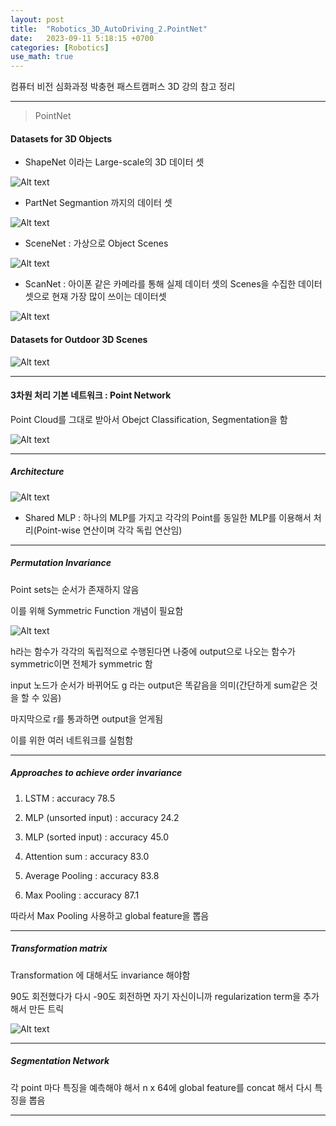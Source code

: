 ```yaml
---
layout: post
title:  "Robotics_3D_AutoDriving_2.PointNet"
date:   2023-09-11 5:18:15 +0700
categories: [Robotics]
use_math: true
---
```


컴퓨터 비전 심화과정 박충현 패스트캠퍼스 3D 강의 참고 정리

---

> PointNet

#### Datasets for 3D Objects

- ShapeNet 이라는 Large-scale의 3D 데이터 셋

![Alt text](http://leesangwon0114.github.io/static/img/Robotics/2.1.png)

- PartNet Segmantion 까지의 데이터 셋

![Alt text](http://leesangwon0114.github.io/static/img/Robotics/2.2.png)

- SceneNet : 가상으로 Object Scenes 

![Alt text](http://leesangwon0114.github.io/static/img/Robotics/2.3.png)

- ScanNet : 아이폰 같은 카메라를 통해 실제 데이터 셋의 Scenes을 수집한 데이터 셋으로 현재 가장 많이 쓰이는 데이터셋

![Alt text](http://leesangwon0114.github.io/static/img/Robotics/2.4.png)

#### Datasets for Outdoor 3D Scenes

![Alt text](http://leesangwon0114.github.io/static/img/Robotics/2.5.png)

---

#### 3차원 처리 기본 네트워크 : Point Network

Point Cloud를 그대로 받아서 Obejct Classification, Segmentation을 함

![Alt text](http://leesangwon0114.github.io/static/img/Robotics/2.6.png)

---

##### Architecture

![Alt text](http://leesangwon0114.github.io/static/img/Robotics/2.7.png)

- Shared MLP : 하나의 MLP를 가지고 각각의 Point를 동일한 MLP를 이용해서 처리(Point-wise 연산이며 각각 독립 연산임)

---

##### Permutation Invariance

Point sets는 순서가 존재하지 않음

이를 위해 Symmetric Function 개념이 필요함

![Alt text](http://leesangwon0114.github.io/static/img/Robotics/2.8.png)

h라는 함수가 각각의 독립적으로 수행된다면 나중에 output으로 나오는 함수가 symmetric이면 전체가 symmetric 함

input 노드가 순서가 바뀌어도 g 라는 output은 똑같음을 의미(간단하게 sum같은 것을 할 수 있음)

마지막으로 r를 통과하면 output을 얻게됨

이를 위한 여러 네트워크를 실험함

---

##### Approaches to achieve order invariance

1) LSTM : accuracy 78.5

2) MLP (unsorted input) : accuracy 24.2

3) MLP (sorted input) : accuracy 45.0

4) Attention sum : accuracy 83.0

5) Average Pooling : accuracy 83.8

6) Max Pooling : accuracy 87.1

따라서 Max Pooling 사용하고 global feature을 뽑음

---

##### Transformation matrix

Transformation 에 대해서도 invariance 해야함

90도 회전했다가 다시 -90도 회전하면 자기 자신이니까 regularization term을 추가해서 만든 트릭

![Alt text](http://leesangwon0114.github.io/static/img/Robotics/2.9.png)

---

##### Segmentation Network

각 point 마다 특징을 예측해야 해서 n x 64에 global feature를 concat 해서 다시 특징을 뽑음

---
